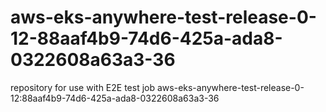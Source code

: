 # aws-eks-anywhere-test-release-0-12-88aaf4b9-74d6-425a-ada8-0322608a63a3-36
repository for use with E2E test job aws-eks-anywhere-test-release-0-12:88aaf4b9-74d6-425a-ada8-0322608a63a3-36
